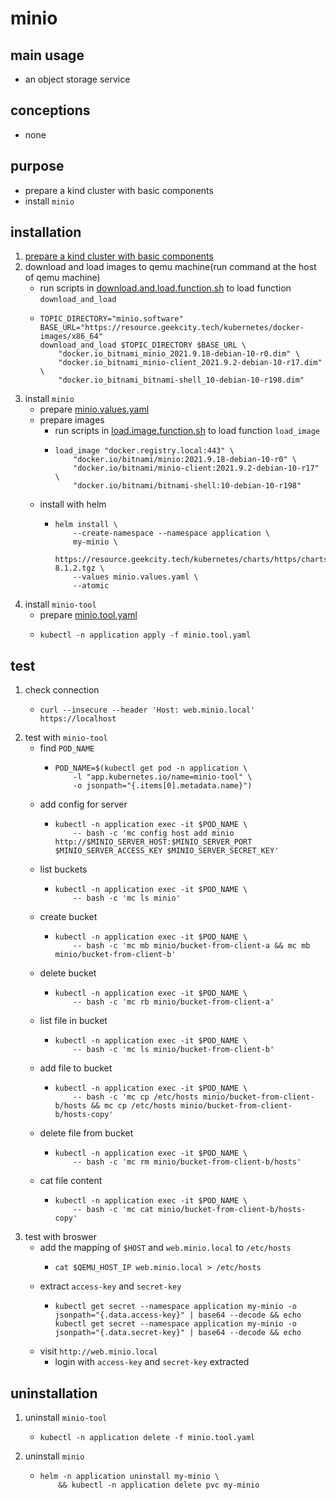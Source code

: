 # minio

## main usage

* an object storage service

## conceptions

* none

## purpose

* prepare a kind cluster with basic components
* install `minio`

## installation

1. [prepare a kind cluster with basic components](../basic/kind.cluster.md)
2. download and load images to qemu machine(run command at the host of qemu machine)
    * run scripts
      in [download.and.load.function.sh](../resources/create.qemu.machine.for.kind/download.and.load.function.sh.md) to
      load function `download_and_load`
    * ```shell
      TOPIC_DIRECTORY="minio.software"
      BASE_URL="https://resource.geekcity.tech/kubernetes/docker-images/x86_64"
      download_and_load $TOPIC_DIRECTORY $BASE_URL \
          "docker.io_bitnami_minio_2021.9.18-debian-10-r0.dim" \
          "docker.io_bitnami_minio-client_2021.9.2-debian-10-r17.dim" \
          "docker.io_bitnami_bitnami-shell_10-debian-10-r198.dim"
      ```
3. install `minio`
    * prepare [minio.values.yaml](resources/minio/minio.values.yaml.md)
    * prepare images
        + run scripts in [load.image.function.sh](../resources/load.image.function.sh.md) to load function `load_image`
        + ```shell
          load_image "docker.registry.local:443" \
              "docker.io/bitnami/minio:2021.9.18-debian-10-r0" \
              "docker.io/bitnami/minio-client:2021.9.2-debian-10-r17" \
              "docker.io/bitnami/bitnami-shell:10-debian-10-r198"
          ```
    * install with helm
        + ```shell
          helm install \
              --create-namespace --namespace application \
              my-minio \
              https://resource.geekcity.tech/kubernetes/charts/https/charts.bitnami.com/bitnami/minio-8.1.2.tgz \
              --values minio.values.yaml \
              --atomic
          ```
4. install `minio-tool`
    * prepare [minio.tool.yaml](resources/minio/minio.tool.yaml.md)
    * ```shell
      kubectl -n application apply -f minio.tool.yaml
      ```

## test

1. check connection
    * ```shell
      curl --insecure --header 'Host: web.minio.local' https://localhost
      ```
2. test with `minio-tool`
    * find `POD_NAME`
        + ```shell
          POD_NAME=$(kubectl get pod -n application \
              -l "app.kubernetes.io/name=minio-tool" \
              -o jsonpath="{.items[0].metadata.name}")
          ```
    * add config for server
        + ```shell
          kubectl -n application exec -it $POD_NAME \
              -- bash -c 'mc config host add minio http://$MINIO_SERVER_HOST:$MINIO_SERVER_PORT $MINIO_SERVER_ACCESS_KEY $MINIO_SERVER_SECRET_KEY'
          ```
    * list buckets
        + ```shell
          kubectl -n application exec -it $POD_NAME \
              -- bash -c 'mc ls minio'
          ```
    * create bucket
        + ```shell
          kubectl -n application exec -it $POD_NAME \
              -- bash -c 'mc mb minio/bucket-from-client-a && mc mb minio/bucket-from-client-b'
          ```
    * delete bucket
        + ```shell
          kubectl -n application exec -it $POD_NAME \
              -- bash -c 'mc rb minio/bucket-from-client-a'
          ```
    * list file in bucket
        + ```shell
          kubectl -n application exec -it $POD_NAME \
              -- bash -c 'mc ls minio/bucket-from-client-b'
          ```
    * add file to bucket
        + ```shell
          kubectl -n application exec -it $POD_NAME \
              -- bash -c 'mc cp /etc/hosts minio/bucket-from-client-b/hosts && mc cp /etc/hosts minio/bucket-from-client-b/hosts-copy'
          ```
    * delete file from bucket
        + ```shell
          kubectl -n application exec -it $POD_NAME \
              -- bash -c 'mc rm minio/bucket-from-client-b/hosts'
          ```
    * cat file content
        + ```shell
          kubectl -n application exec -it $POD_NAME \
              -- bash -c 'mc cat minio/bucket-from-client-b/hosts-copy'
          ```
3. test with broswer
    * add the mapping of `$HOST` and `web.minio.local` to `/etc/hosts`
        + ```shell
          cat $QEMU_HOST_IP web.minio.local > /etc/hosts
          ```
    * extract `access-key` and `secret-key`
        + ```shell
          kubectl get secret --namespace application my-minio -o jsonpath="{.data.access-key}" | base64 --decode && echo 
          kubectl get secret --namespace application my-minio -o jsonpath="{.data.secret-key}" | base64 --decode && echo 
          ```
    * visit `http://web.minio.local`
        + login with `access-key` and `secret-key` extracted

## uninstallation

1. uninstall `minio-tool`
    * ```shell
      kubectl -n application delete -f minio.tool.yaml
      ```
2. uninstall `minio`
    * ```shell
      helm -n application uninstall my-minio \
          && kubectl -n application delete pvc my-minio
      ```
